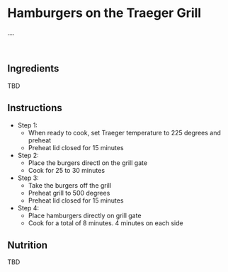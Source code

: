 # Hamburgers on the Traeger Grill
....

<br>

## Ingredients
TBD

## Instructions
- Step 1:
  - When ready to cook, set Traeger temperature to 225 degrees and preheat
  - Preheat lid closed for 15 minutes
- Step 2:
  - Place the burgers directl on the grill gate
  - Cook for 25 to 30 minutes
- Step 3:
  - Take the burgers off the grill
  - Preheat grill to 500 degrees
  - Preheat lid closed for 15 minutes
- Step 4:
  - Place hamburgers directly on grill gate
  - Cook for a total of 8 minutes.  4 minutes on each side

## Nutrition
TBD